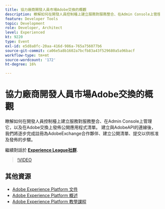 ```yaml
---
title: 協力廠商開發人員市場Adobe交換的概觀
description: 瞭解如何在開發人員控制檯上建立服務對服務整合、在Admin Console上管理它，以及在Adobe交換上發佈公開應用程式清單。 建立與AdobeAPI的連線後，我們將逐步完成註冊為AdobeExchange合作夥伴、建立公開清單、提交以供核准及發佈的步驟。
feature: Developer Tools
topic: Development
role: Developer, Architect
level: Experienced
kt: 9220
type: Event
exl-id: e5d8a8fc-20aa-416d-986a-765a756077b6
source-git-commit: ca06e5a8b1602a7bcfb83a43f529680a5a96bacf
workflow-type: tm+mt
source-wordcount: '172'
ht-degree: 16%

---
```


# 協力廠商開發人員市場Adobe交換的概觀

瞭解如何在開發人員控制檯上建立服務對服務整合、在Admin Console上管理它，以及在Adobe交換上發佈公開應用程式清單。 建立與AdobeAPI的連線後，我們將逐步完成註冊為AdobeExchange合作夥伴、建立公開清單、提交以供核准及發佈的步驟。

繼續對話於 **[Experience League社群](https://adobe.ly/3ooiltm)**.

>[!VIDEO](https://video.tv.adobe.com/v/337841/?quality=12&learn=on&hidetitle=true)

## 其他資源

- [Adobe Experience Platform 文件](https://experienceleague.adobe.com/docs/experience-platform.html)
- [Adobe Experience Platform 概述](https://experienceleague.adobe.com/docs/experience-platform/landing/home.html?lang=zh-Hant)
- [Adobe Experience Platform 教學課程](https://experienceleague.adobe.com/docs/platform-learn/tutorials/overview.html?lang=zh-Hant)
